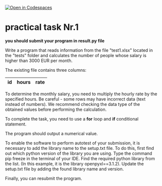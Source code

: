 [![Open in Codespaces](https://classroom.github.com/assets/launch-codespace-2972f46106e565e64193e422d61a12cf1da4916b45550586e14ef0a7c637dd04.svg)](https://classroom.github.com/open-in-codespaces?assignment_repo_id=18372025)
# practical task Nr.1

**you should submit your program in result.py file**

Write a program that reads information from the file "test1.xlsx" located in the "tests" folder and calculates the number of people whose salary is higher than 3000 EUR per month.

The existing file contains three columns:

|     id     |     hours     |     rate     |
|------------|---------------|--------------|

To determine the monthly salary, you need to multiply the hourly rate by the specified hours. Be careful - some rows may have incorrect data (text instead of numbers). We recommend checking the data type of the obtained values before performing the calculation.

To complete the task, you need to use a **for** loop and **if** conditional statement.

The program should output a numerical value.

To enable the software to perform autotest of your submission, it is necessary to add the library name to the setup.txt file.
To do this, first find out which python version of the library you are using. Type the command pip freeze in the terminal of your IDE.
Find the required python library from the list. (In this example, it is the library openpyxl==3.1.2).
Update the setup.txt file by adding the found library name and version.

Finally, you can resubmit the program.
